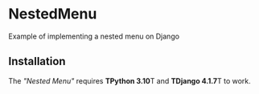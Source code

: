 # NestedMenu
 Example of implementing a nested menu on Django

## Installation
The *"Nested Menu"* requires **TPython 3.10**T and **TDjango 4.1.7**T to work.
